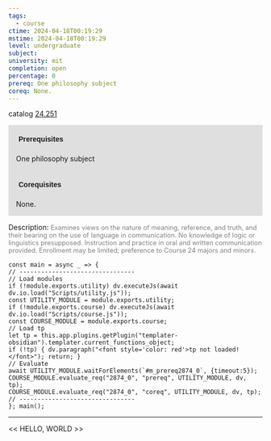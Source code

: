 ```yaml
---
tags:
  - course
ctime: 2024-04-18T00:19:29
mstime: 2024-04-18T00:19:29
level: undergraduate
subject: 
university: mit
completion: open
percentage: 0
prereq: One philosophy subject
coreq: None.
---
```


catalog [24.251](http://student.mit.edu/catalog/m24a.html#24.251)

<span style="display: block; padding: 15px; background-color: rgb(100, 100, 100, 0.2);"><font id="m_prereq2874_0" style="display: block; font-family: Arial, sans-serif; font-weight: bold; padding: 5px">Prerequisites</font><br><span id="prereq2874_0">One philosophy subject</span></span>
<span style="display: block; padding: 15px; background-color: rgb(100, 100, 100, 0.2);"><font id="m_coreq2874_0" style="display: block; font-family: Arial, sans-serif; font-weight: bold; padding: 5px">Corequisites</font><br><span id="coreq2874_0">None.</span></span>

<font style="">Description:</font>
<font style="color: grey; font-size: 0.8rem;">Examines views on the nature of meaning, reference, and truth, and their bearing on the use of language in communication. No knowledge of logic or linguistics presupposed. Instruction and practice in oral and written communication provided. Enrollment may be limited; preference to Course 24 majors and minors.</font>

```dataviewjs
const main = async _ => {
// --------------------------------
// Load modules
if (!module.exports.utility) dv.executeJs(await dv.io.load("Scripts/utility.js"));
const UTILITY_MODULE = module.exports.utility;
if (!module.exports.course) dv.executeJs(await dv.io.load("Scripts/course.js"));
const COURSE_MODULE = module.exports.course;
// Load tp
let tp = this.app.plugins.getPlugin("templater-obsidian").templater.current_functions_object;
if (!tp) { dv.paragraph("<font style='color: red'>tp not loaded!</font>"); return; }
// Evaluate
await UTILITY_MODULE.waitForElements(`#m_prereq2874_0`, {timeout:5});
COURSE_MODULE.evaluate_req("2874_0", "prereq", UTILITY_MODULE, dv, tp);
COURSE_MODULE.evaluate_req("2874_0", "coreq", UTILITY_MODULE, dv, tp);
// --------------------------------
}; main();
```

---

<< HELLO, WORLD >>

